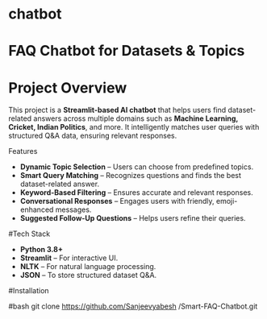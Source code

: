 # chatbot
# FAQ Chatbot for Datasets & Topics  

# Project Overview  
This project is a **Streamlit-based AI chatbot** that helps users find dataset-related answers across multiple domains such as **Machine Learning, Cricket, Indian Politics**, and more. It intelligently matches user queries with structured Q&A data, ensuring relevant responses.  

 Features  
- **Dynamic Topic Selection** – Users can choose from predefined topics.  
- **Smart Query Matching** – Recognizes questions and finds the best dataset-related answer.  
- **Keyword-Based Filtering** – Ensures accurate and relevant responses.  
- **Conversational Responses** – Engages users with friendly, emoji-enhanced messages.  
- **Suggested Follow-Up Questions** – Helps users refine their queries.  

#Tech Stack  
- **Python 3.8+**  
- **Streamlit** – For interactive UI.  
- **NLTK** – For natural language processing.  
- **JSON** – To store structured dataset Q&A.  

#Installation  

#bash
git clone https://github.com/Sanjeevyabesh /Smart-FAQ-Chatbot.git

